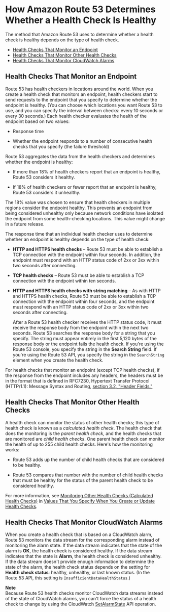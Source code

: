 # How Amazon Route 53 Determines Whether a Health Check Is Healthy<a name="dns-failover-determining-health-of-endpoints"></a>

The method that Amazon Route 53 uses to determine whether a health check is healthy depends on the type of health check\.


+ [Health Checks That Monitor an Endpoint](#dns-failover-determining-health-of-endpoints-monitor-endpoint)
+ [Health Checks That Monitor Other Health Checks](#dns-failover-determining-health-of-endpoints-calculated)
+ [Health Checks That Monitor CloudWatch Alarms](#dns-failover-determining-health-of-endpoints-cloudwatch)

## Health Checks That Monitor an Endpoint<a name="dns-failover-determining-health-of-endpoints-monitor-endpoint"></a>

Route 53 has health checkers in locations around the world\. When you create a health check that monitors an endpoint, health checkers start to send requests to the endpoint that you specify to determine whether the endpoint is healthy\. \(You can choose which locations you want Route 53 to use, and you can specify the interval between checks: every 10 seconds or every 30 seconds\.\) Each health checker evaluates the health of the endpoint based on two values:

+ Response time

+ Whether the endpoint responds to a number of consecutive health checks that you specify \(the failure threshold\)

Route 53 aggregates the data from the health checkers and determines whether the endpoint is healthy:

+ If more than 18% of health checkers report that an endpoint is healthy, Route 53 considers it healthy\.

+ If 18% of health checkers or fewer report that an endpoint is healthy, Route 53 considers it unhealthy\.

The 18% value was chosen to ensure that health checkers in multiple regions consider the endpoint healthy\. This prevents an endpoint from being considered unhealthy only because network conditions have isolated the endpoint from some health\-checking locations\. This value might change in a future release\.

The response time that an individual health checker uses to determine whether an endpoint is healthy depends on the type of health check:

+ **HTTP and HTTPS health checks** – Route 53 must be able to establish a TCP connection with the endpoint within four seconds\. In addition, the endpoint must respond with an HTTP status code of 2xx or 3xx within two seconds after connecting\.

+ **TCP health checks** – Route 53 must be able to establish a TCP connection with the endpoint within ten seconds\.

+ **HTTP and HTTPS health checks with string matching** – As with HTTP and HTTPS health checks, Route 53 must be able to establish a TCP connection with the endpoint within four seconds, and the endpoint must respond with an HTTP status code of 2xx or 3xx within two seconds after connecting\. 

  After a Route 53 health checker receives the HTTP status code, it must receive the response body from the endpoint within the next two seconds\. Route 53 searches the response body for a string that you specify\. The string must appear entirely in the first 5,120 bytes of the response body or the endpoint fails the health check\. If you're using the Route 53 console, you specify the string in the **Search String** field\. If you're using the Route 53 API, you specify the string in the `SearchString` element when you create the health check\. 

For health checks that monitor an endpoint \(except TCP health checks\), if the response from the endpoint includes any headers, the headers must be in the format that is defined in RFC7230, Hypertext Transfer Protocol \(HTTP/1\.1\): Message Syntax and Routing, [section 3\.2, "Header Fields\."](https://tools.ietf.org/html/rfc7230#section-3.2)

## Health Checks That Monitor Other Health Checks<a name="dns-failover-determining-health-of-endpoints-calculated"></a>

A health check can monitor the status of other health checks; this type of health check is known as a *calculated health check*\. The health check that does the monitoring is the *parent health check*, and the health checks that are monitored are *child health checks*\. One parent health check can monitor the health of up to 255 child health checks\. Here's how the monitoring works:

+ Route 53 adds up the number of child health checks that are considered to be healthy\.

+ Route 53 compares that number with the number of child health checks that must be healthy for the status of the parent health check to be considered healthy\.

For more information, see [Monitoring Other Health Checks \(Calculated Health Checks\)](health-checks-creating-values.md#health-checks-creating-values-calculated) in [Values That You Specify When You Create or Update Health Checks](health-checks-creating-values.md)\.

## Health Checks That Monitor CloudWatch Alarms<a name="dns-failover-determining-health-of-endpoints-cloudwatch"></a>

When you create a health check that is based on a CloudWatch alarm, Route 53 monitors the data stream for the corresponding alarm instead of monitoring the alarm state\. If the data stream indicates that the state of the alarm is **OK**, the health check is considered healthy\. If the data stream indicates that the state is **Alarm**, the health check is considered unhealthy\. If the data stream doesn't provide enough information to determine the state of the alarm, the health check status depends on the setting for **Health check status**: healthy, unhealthy, or last known status\. \(In the Route 53 API, this setting is `InsufficientDataHealthStatus`\.\)

**Note**  
Because Route 53 health checks monitor CloudWatch data streams instead of the state of CloudWatch alarms, you can't force the status of a health check to change by using the CloudWatch [SetAlarmState](http://docs.aws.amazon.com/AmazonCloudWatch/latest/APIReference/API_SetAlarmState.html) API operation\.